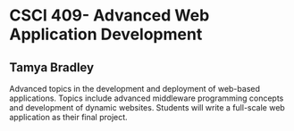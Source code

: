 <h1>CSCI 409- Advanced Web Application
Development</h1>

<h2>Tamya Bradley</h2>

<p>
Advanced topics in the development and deployment of web-based applications.
Topics include advanced middleware programming concepts and development of dynamic websites. 
Students will write a full-scale web application as their final project.
</p>